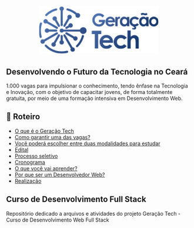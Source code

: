 <h1 align="center">
  <img src="./.github/logo-geracao-tech.png" alt="Logo Geração Tech" />
</h1>

<h2>
  Desenvolvendo o Futuro da Tecnologia no Ceará
</h2>

<p>
  1.000 vagas para impulsionar o conhecimento, tendo ênfase na Tecnologia e Inovação, com o objetivo de capacitar jovens, de forma totalmente gratuita, por meio de uma formação intensiva em Desenvolvimento Web.
</p>

## 📃 Roteiro

- [O que é o Geração Tech](#o-que-e-o-geracao-tech)
- [Como garantir uma das vagas?](#como-garantir-uma-das-vagas)
- [Você poderá escolher entre duas modalidades para estudar](#voce-podera-escolher-entre-duas-modalidades-para-estudar)
- [Edital](#edital)
- [Processo seletivo](#processo-seletivo)
- [Cronograma](#cronograma)
- [O que você vai aprender?](#o-que-voce-vai-aprender)
- [Por que ser um Desenvolvedor Web?](#por-que-ser-um-desenvolvedor-web)
- [Realização](#realizacao)

## Curso de Desenvolvimento Full Stack

Repositório dedicado a arquivos e atividades do projeto Geração Tech - Curso de Desenvolvimento Web Full Stack
